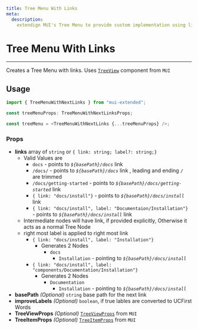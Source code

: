 ```YAML
title: Tree Menu With Links
meta:
  description:
    extendign MUI's Tree Menu to provide custom implementation using links array as input.
```

# Tree Menu With Links

---

Creates a Tree Menu with links. Uses [`TreeView`](https://mui.com/components/tree-view/) component from `MUI`

## Usage

```typescript
import { TreeMenuWithNextLinks } from "mui-extended";

const treeMenuProps: TreeMenuWithNextLinksProps;

const treeMenu = <TreeMenuWithNextLinks {...treeMenuProps} />;
```

### Props

- **links** array of `string` or `{ link: string; label?: string;}`
  - Valid Values are
    - `docs` - points to _`${basePath}/docs`_ link
    - `/docs/` - points to _`${basePath}/docs`_ link , leading and ending `/` are trimmed
    - `/docs/getting-started` - points to _`${basePath}/docs/getting-started`_ link
    - `{ link: "docs/install"}` - points to _`${basePath}/docs/install`_ link
    - `{ link: "docs/install", label: "Documentaion/Installation"}` - points to _`${basePath}/docs/install`_ link
  - Intermediate nodes will have link, if provided explicitly, Otherwise it acts as a normal Tree Node
  - right most label is applied to right most link
    - `{ link: "docs/install", label: "Installation"}`
      - Generates 2 Nodes
        - `docs`
          - `Installation` - pointing to _`${basePath}/docs/install`_
    - `{ link: "docs/install", label: "components/Documentation/Installation"}`
      - Generates 2 Nodes
        - `Documentation`
          - `Installation` - pointing to _`${basePath}/docs/install`_
- **basePath** _(Optional)_ `string` base path for the next link
- **improveLabels** _(Optional)_ `boolean`, if true lables are converted to UCFirst Words
- **TreeViewProps** _(Optional)_ [`TreeViewProps`](https://mui.com/api/tree-view/) from `MUI`
- **TreeItemProps** _(Optional)_ [`TreeItemProps`](https://mui.com/api/tree-item/) from `MUI`
